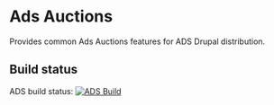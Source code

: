 Ads Auctions
===========

Provides common Ads Auctions features for ADS Drupal distribution.

Build status
------------
ADS build status:
[![ADS Build](https://travis-ci.org/mycognitive/ads_auctions.png "ADS Build")](https://travis-ci.org/mycognitive/ads_auctions)